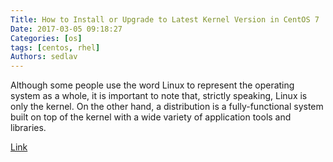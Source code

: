 ```yaml
---
Title: How to Install or Upgrade to Latest Kernel Version in CentOS 7
Date: 2017-03-05 09:18:27
Categories: [os]
tags: [centos, rhel]
Authors: sedlav
---
```


Although some people use the word Linux to represent the operating system as a whole, it is important to note that, strictly speaking, Linux is only the kernel. On the other hand, a distribution is a fully-functional system built on top of the kernel with a wide variety of application tools and libraries.

[Link](http://www.tecmint.com/install-upgrade-kernel-version-in-centos-7/)

